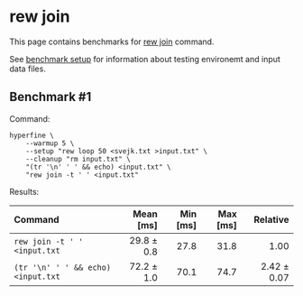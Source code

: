 # rew join

This page contains benchmarks for [rew join](../reference/rew-join.md) command.

See [benchmark setup](./setup.md) for information about testing environemt and input data files.

## Benchmark #1

Command:

```shell
hyperfine \
    --warmup 5 \
    --setup "rew loop 50 <svejk.txt >input.txt" \
    --cleanup "rm input.txt" \
    "(tr '\n' ' ' && echo) <input.txt" \
    "rew join -t ' ' <input.txt"
```

Results:

| Command | Mean [ms] | Min [ms] | Max [ms] | Relative |
|:---|---:|---:|---:|---:|
| `rew join -t ' ' <input.txt` | 29.8 ± 0.8 | 27.8 | 31.8 | 1.00 |
| `(tr '\n' ' ' && echo) <input.txt` | 72.2 ± 1.0 | 70.1 | 74.7 | 2.42 ± 0.07 |
